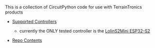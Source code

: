 This is a collection of CircuitPython code for use with TerrainTronics products
 
 - [Supported Controllers](docs/Controllers/SupportedControllers.MD)
   - currently the ONLY tested controller is the [LolinS2Mini ESP32-S2](docs/Controllers/LolinS2Mini.MD)

 - [Repo Contents](docs/RepoContents.MD)